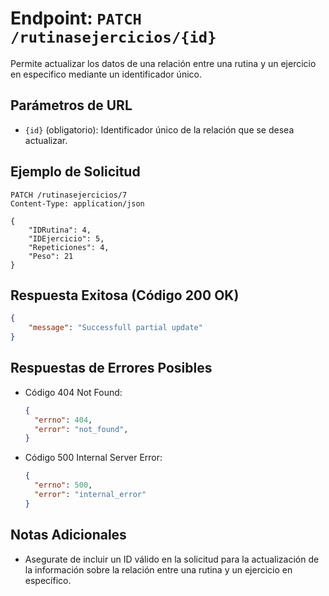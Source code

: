 # Endpoint: `PATCH /rutinasejercicios/{id}`

Permite actualizar los datos de una relación entre una rutina y un ejercicio en especifico mediante un identificador único. 

## Parámetros de URL
- `{id}` (obligatorio): Identificador único de la relación que se desea actualizar.

## Ejemplo de Solicitud
```http
PATCH /rutinasejercicios/7
Content-Type: application/json

{
    "IDRutina": 4,
    "IDEjercicio": 5,
    "Repeticiones": 4,
    "Peso": 21
}
```

## Respuesta Exitosa (Código 200 OK)
```json
{
    "message": "Successfull partial update"
}
```

## Respuestas de Errores Posibles
- Código 404 Not Found:

  ```json
  {
    "errno": 404,
    "error": "not_found",
  }
  ```

- Código 500 Internal Server Error:
  ```json
  {
    "errno": 500,
    "error": "internal_error"
  }
  ``` 

## Notas Adicionales

- Asegurate de incluir un ID válido en la solicitud para la actualización de la información sobre la relación entre una rutina y un ejercicio en específico.
